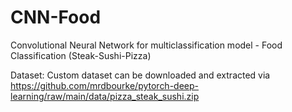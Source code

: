 # CNN-Food
Convolutional Neural Network for multiclassification model - Food Classification (Steak-Sushi-Pizza)

Dataset:
  Custom dataset can be downloaded and extracted via https://github.com/mrdbourke/pytorch-deep-learning/raw/main/data/pizza_steak_sushi.zip
